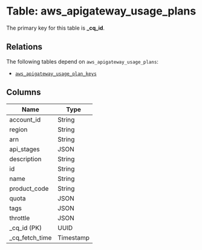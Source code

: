 # Table: aws_apigateway_usage_plans


The primary key for this table is **_cq_id**.

## Relations
The following tables depend on `aws_apigateway_usage_plans`:
  - [`aws_apigateway_usage_plan_keys`](aws_apigateway_usage_plan_keys.md)

## Columns
| Name          | Type          |
| ------------- | ------------- |
|account_id|String|
|region|String|
|arn|String|
|api_stages|JSON|
|description|String|
|id|String|
|name|String|
|product_code|String|
|quota|JSON|
|tags|JSON|
|throttle|JSON|
|_cq_id (PK)|UUID|
|_cq_fetch_time|Timestamp|